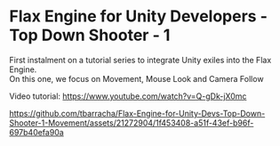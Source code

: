 # Flax Engine for Unity Developers - Top Down Shooter - 1
 First instalment on a tutorial series to integrate Unity exiles into the Flax Engine.
 <br> On this one, we focus on Movement, Mouse Look and Camera Follow

Video tutorial:
https://www.youtube.com/watch?v=Q-gDk-jX0mc

https://github.com/tbarracha/Flax-Engine-for-Unity-Devs-Top-Down-Shooter-1-Movement/assets/21272904/1f453408-a51f-43ef-b96f-697b40efa90a
